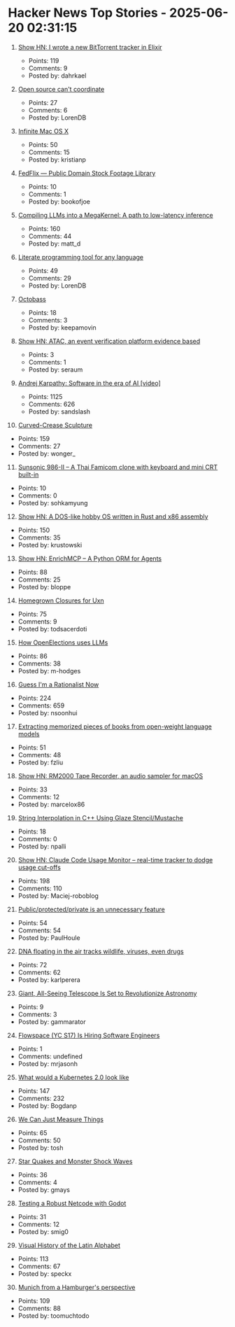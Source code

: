# Hacker News Top Stories - 2025-06-20 02:31:15

1. [Show HN: I wrote a new BitTorrent tracker in Elixir](https://github.com/Dahrkael/ExTracker)
   - Points: 119
   - Comments: 9
   - Posted by: dahrkael

2. [Open source can't coordinate](https://matklad.github.io/2025/05/20/open-source-cant-coordinate.html)
   - Points: 27
   - Comments: 6
   - Posted by: LorenDB

3. [Infinite Mac OS X](https://blog.persistent.info/2025/03/infinite-mac-os-x.html)
   - Points: 50
   - Comments: 15
   - Posted by: kristianp

4. [FedFlix — Public Domain Stock Footage Library](https://public.resource.org/ntis.gov/index.html)
   - Points: 10
   - Comments: 1
   - Posted by: bookofjoe

5. [Compiling LLMs into a MegaKernel: A path to low-latency inference](https://zhihaojia.medium.com/compiling-llms-into-a-megakernel-a-path-to-low-latency-inference-cf7840913c17)
   - Points: 160
   - Comments: 44
   - Posted by: matt_d

6. [Literate programming tool for any language](https://github.com/zyedidia/Literate)
   - Points: 49
   - Comments: 29
   - Posted by: LorenDB

7. [Octobass](https://www.atlasobscura.com/places/octobass)
   - Points: 18
   - Comments: 3
   - Posted by: keepamovin

8. [Show HN: ATAC, an event verification platform evidence based](https://atac.seraum.com)
   - Points: 3
   - Comments: 1
   - Posted by: seraum

9. [Andrej Karpathy: Software in the era of AI [video]](https://www.youtube.com/watch?v=LCEmiRjPEtQ)
   - Points: 1125
   - Comments: 626
   - Posted by: sandslash

10. [Curved-Crease Sculpture](https://erikdemaine.org/curved/)
   - Points: 159
   - Comments: 27
   - Posted by: wonger_

11. [Sunsonic 986-II – A Thai Famicom clone with keyboard and mini CRT built-in](https://mastodon.gamedev.place/@pikuma/114711138512697712)
   - Points: 10
   - Comments: 0
   - Posted by: sohkamyung

12. [Show HN: A DOS-like hobby OS written in Rust and x86 assembly](https://github.com/krustowski/rou2exOS)
   - Points: 150
   - Comments: 35
   - Posted by: krustowski

13. [Show HN: EnrichMCP – A Python ORM for Agents](https://github.com/featureform/enrichmcp)
   - Points: 88
   - Comments: 25
   - Posted by: bloppe

14. [Homegrown Closures for Uxn](https://krzysckh.org/b/Homegrown-closures-for-uxn.html)
   - Points: 75
   - Comments: 9
   - Posted by: todsacerdoti

15. [How OpenElections uses LLMs](https://thescoop.org/archives/2025/06/09/how-openelections-uses-llms/index.html)
   - Points: 86
   - Comments: 38
   - Posted by: m-hodges

16. [Guess I'm a Rationalist Now](https://scottaaronson.blog/?p=8908)
   - Points: 224
   - Comments: 659
   - Posted by: nsoonhui

17. [Extracting memorized pieces of books from open-weight language models](https://arxiv.org/abs/2505.12546)
   - Points: 51
   - Comments: 48
   - Posted by: fzliu

18. [Show HN: RM2000 Tape Recorder, an audio sampler for macOS](https://rm2000.app)
   - Points: 33
   - Comments: 12
   - Posted by: marcelox86

19. [String Interpolation in C++ Using Glaze Stencil/Mustache](https://stephenberry.github.io/glaze/stencil-mustache/)
   - Points: 18
   - Comments: 0
   - Posted by: npalli

20. [Show HN: Claude Code Usage Monitor – real-time tracker to dodge usage cut-offs](https://github.com/Maciek-roboblog/Claude-Code-Usage-Monitor)
   - Points: 198
   - Comments: 110
   - Posted by: Maciej-roboblog

21. [Public/protected/private is an unnecessary feature](https://catern.com/private.html)
   - Points: 54
   - Comments: 54
   - Posted by: PaulHoule

22. [DNA floating in the air tracks wildlife, viruses, even drugs](https://www.sciencedaily.com/releases/2025/06/250603114822.htm)
   - Points: 72
   - Comments: 62
   - Posted by: karlperera

23. [Giant, All-Seeing Telescope Is Set to Revolutionize Astronomy](https://www.science.org/content/article/giant-all-seeing-telescope-set-revolutionize-astronomy)
   - Points: 9
   - Comments: 3
   - Posted by: gammarator

24. [Flowspace (YC S17) Is Hiring Software Engineers](https://flowspace.applytojob.com/apply/6oDtY2q6E9/Software-Engineer-II)
   - Points: 1
   - Comments: undefined
   - Posted by: mrjasonh

25. [What would a Kubernetes 2.0 look like](https://matduggan.com/what-would-a-kubernetes-2-0-look-like/)
   - Points: 147
   - Comments: 232
   - Posted by: Bogdanp

26. [We Can Just Measure Things](https://lucumr.pocoo.org/2025/6/17/measuring/)
   - Points: 65
   - Comments: 50
   - Posted by: tosh

27. [Star Quakes and Monster Shock Waves](https://www.caltech.edu/about/news/star-quakes-and-monster-shock-waves)
   - Points: 36
   - Comments: 4
   - Posted by: gmays

28. [Testing a Robust Netcode with Godot](https://studios.ptilouk.net/little-brats/blog/2024-10-23_netcode.html)
   - Points: 31
   - Comments: 12
   - Posted by: smig0

29. [Visual History of the Latin Alphabet](https://uclab.fh-potsdam.de/arete/en)
   - Points: 113
   - Comments: 67
   - Posted by: speckx

30. [Munich from a Hamburger's perspective](https://mertbulan.com/2025/06/14/munich-from-a-hamburgers-perspective/)
   - Points: 109
   - Comments: 88
   - Posted by: toomuchtodo

